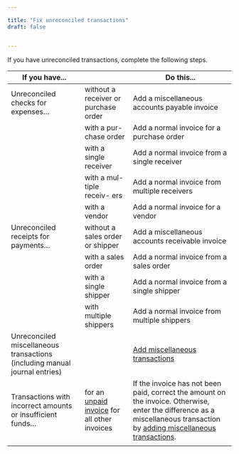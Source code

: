 ```yaml
---

title: "Fix unreconciled transactions"
draft: false


---
```


If you have unreconciled transactions, complete the following steps.

| **If you have...**                                                           |                                      | **Do this...**                                          |
|------------------------------------------------------------------------------|--------------------------------------|---------------------------------------------------------|
| Unreconciled checks for expenses…                                            | without a receiver or purchase order | Add a miscellaneous accounts payable invoice            |
|                                                                              | with a pur- chase order              | Add a normal invoice for a purchase order               |
|                                                                              | with a single receiver               | Add a normal invoice from a single receiver             |
|                                                                              | with a mul- tiple receiv- ers        | Add a normal invoice from multiple receivers            |
|                                                                              | with a vendor                        | Add a normal invoice for a vendor                       |
| Unreconciled receipts for payments…                                          | without a sales order or shipper     | Add a miscellaneous accounts receivable invoice         |
|                                                                              | with a sales order                   | Add a normal invoice from a sales order                 |
|                                                                              | with a single shipper                | Add a normal invoice from a single shipper              |
|                                                                              | with multiple shippers               | Add a normal invoice from multiple shippers             |
| Unreconciled miscellaneous transactions (including manual journal entries) |                                     | [Add miscellaneous transactions](add-miscellaneous-transactions.md)                          |
| Transactions with incorrect amounts or insufficient funds…| for an [unpaid invoice]()           for all other invoices               | If the invoice has not been paid, correct the amount on the invoice. Otherwise, enter the difference as a miscellaneous transaction by [adding miscellaneous transactions](add-miscellaneous-transactions.md).|
||  |  |